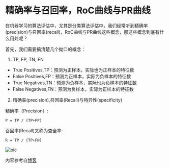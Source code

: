 # 精确率与召回率，RoC曲线与PR曲线

在机器学习的算法评估中，尤其是分类算法评估中，我们经常听到精确率(precision)与召回率(recall)，RoC曲线与PR曲线这些概念，那这些概念到底有什么用处呢？

首先，我们需要搞清楚几个拗口的概念：

1. TP, FP, TN, FN
* True Positives,TP：预测为正样本，实际也为正样本的特征数
* False Positives,FP：预测为正样本，实际为负样本的特征数
* True Negatives,TN：预测为负样本，实际也为负样本的特征数
* False Negatives,FN：预测为负样本，实际为正样本的特征数

2. 精确率(precision),召回率(Recall)与特异性(specificity)

精确率（Precision）:

```
P = TP / (TP+FP)

```

召回率(Recall)又称为查全率:


```
R = TP / (TP+FN)

```

![pic](http://images2015.cnblogs.com/blog/1042406/201610/1042406-20161024164359046-1869944207.png)

内容参考自[博客](http://www.cnblogs.com/pinard/p/5993450.html)
